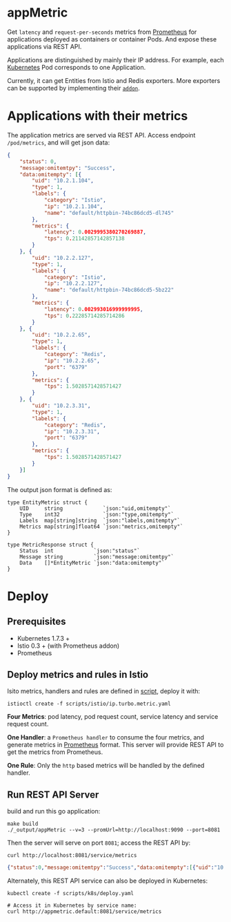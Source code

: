 # appMetric
Get `latency` and `request-per-seconds` metrics from [Prometheus](https://prometheus.io) for applications deployed as containers or container Pods. And expose these applications via REST API.

Applications are distinguished by mainly their IP address. For example, each [Kubernetes](https://kubernetes.io/docs/concepts/workloads/pods/pod/) Pod corresponds to one Application.

Currently, it can get Entities from Istio and Redis exporters. More exporters can be supported by implementing
their [`addon`](https://github.com/songbinliu/appMetric/tree/v2.0/pkg/addon).

# Applications with their metrics
The application metrics are served via REST API. Access endpoint `/pod/metrics`, and will get json data:
```json
{
	"status": 0,
	"message:omitemtpy": "Success",
	"data:omitempty": [{
		"uid": "10.2.1.104",
		"type": 1,
		"labels": {
			"category": "Istio",
			"ip": "10.2.1.104",
			"name": "default/httpbin-74bc86dcd5-dl745"
		},
		"metrics": {
			"latency": 0.0029995380270269887,
			"tps": 0.21142857142857138
		}
	}, {
		"uid": "10.2.2.127",
		"type": 1,
		"labels": {
			"category": "Istio",
			"ip": "10.2.2.127",
			"name": "default/httpbin-74bc86dcd5-5bz22"
		},
		"metrics": {
			"latency": 0.002993016999999995,
			"tps": 0.22285714285714286
		}
	}, {
		"uid": "10.2.2.65",
		"type": 1,
		"labels": {
			"category": "Redis",
			"ip": "10.2.2.65",
			"port": "6379"
		},
		"metrics": {
			"tps": 1.5028571428571427
		}
	}, {
		"uid": "10.2.3.31",
		"type": 1,
		"labels": {
			"category": "Redis",
			"ip": "10.2.3.31",
			"port": "6379"
		},
		"metrics": {
			"tps": 1.5028571428571427
		}
	}]
}
```

The output json format is defined as:
```golang
type EntityMetric struct {
	UID     string             `json:"uid,omitempty"`
	Type    int32              `json:"type,omitempty"`
	Labels  map[string]string  `json:"labels,omitempty"`
	Metrics map[string]float64 `json:"metrics,omitempty"`
}

type MetricResponse struct {
	Status  int             `json:"status"`
	Message string          `json:"message:omitemtpy"`
	Data    []*EntityMetric `json:"data:omitempty"`
}

```


# Deploy

## Prerequisites
* Kubernetes 1.7.3 +
* Istio 0.3 + (with Prometheus addon)
* Prometheus

## Deploy metrics and rules in Istio
Isito metrics, handlers and rules are defined in [script](https://github.com/songbinliu/appMetric/tree/v2.0/scripts/istio/ip.turbo.metric.yaml), deploy it with:
```console
istioctl create -f scripts/istio/ip.turbo.metric.yaml
```
**Four Metrics**: pod latency, pod request count, service latency and service request count.

**One Handler**: a `Prometheus handler` to consume the four metrics, and generate metrics in [Prometheus](https://prometheus.io) format. This server will provide REST API to get the metrics from Prometheus.

**One Rule**: Only the `http` based metrics will be handled by the defined handler.

## Run REST API Server
build and run this go application:
```console
make build
./_output/appMetric --v=3 --promUrl=http://localhost:9090 --port=8081
```

Then the server will serve on port `8081`; access the REST API by:
```console
curl http://localhost:8081/service/metrics
```
```json
{"status":0,"message:omitemtpy":"Success","data:omitempty":[{"uid":"10.0.2.3","type":1,"labels":{"ip":"10.0.2.3","name":"default/curl-1xfj"},"metrics":{"latency":133.2,"tps":12}},{"uid":"10.0.3.2","type":1,"labels":{"ip":"10.0.3.2","name":"istio/music-ftaf2"},"metrics":{"latency":13.2,"tps":10}}]}
```

Alternately, this REST API service can also be deployed in Kubernetes:
```console
kubectl create -f scripts/k8s/deploy.yaml

# Access it in Kubernetes by service name:
curl http://appmetric.default:8081/service/metrics
```


